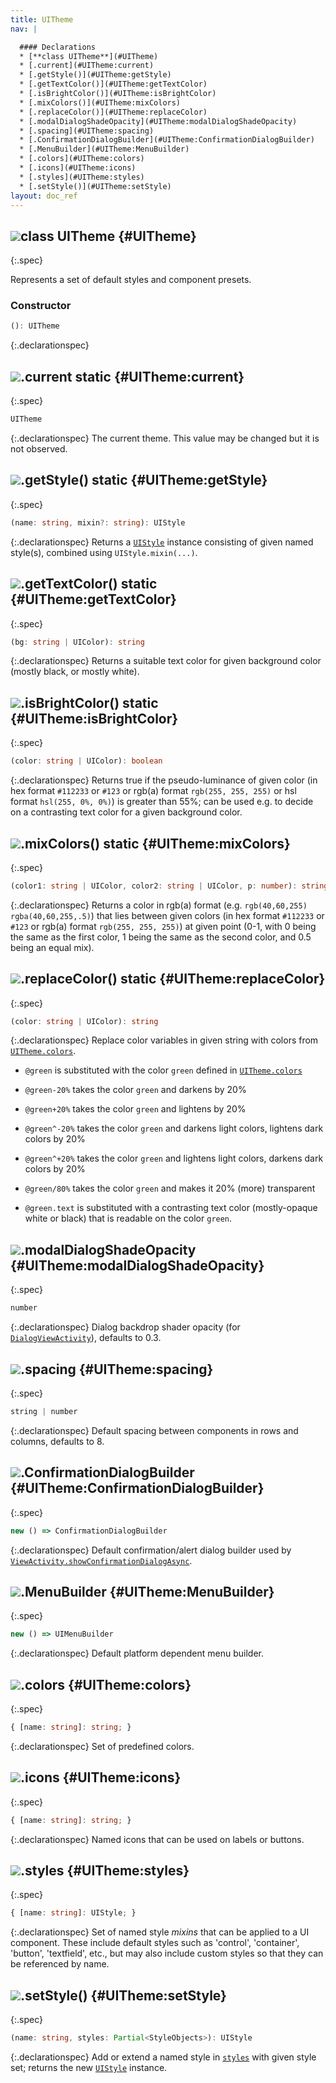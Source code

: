 ```yaml
---
title: UITheme
nav: |

  #### Declarations
  * [**class UITheme**](#UITheme)
  * [.current](#UITheme:current)
  * [.getStyle()](#UITheme:getStyle)
  * [.getTextColor()](#UITheme:getTextColor)
  * [.isBrightColor()](#UITheme:isBrightColor)
  * [.mixColors()](#UITheme:mixColors)
  * [.replaceColor()](#UITheme:replaceColor)
  * [.modalDialogShadeOpacity](#UITheme:modalDialogShadeOpacity)
  * [.spacing](#UITheme:spacing)
  * [.ConfirmationDialogBuilder](#UITheme:ConfirmationDialogBuilder)
  * [.MenuBuilder](#UITheme:MenuBuilder)
  * [.colors](#UITheme:colors)
  * [.icons](#UITheme:icons)
  * [.styles](#UITheme:styles)
  * [.setStyle()](#UITheme:setStyle)
layout: doc_ref
---
```


## ![](/assets/icons/spec-class.svg)class UITheme {#UITheme}
{:.spec}

Represents a set of default styles and component presets.

### Constructor
```typescript
(): UITheme
```
{:.declarationspec}



## ![](/assets/icons/spec-property.svg).current <span class="spec_tag">static</span> {#UITheme:current}
{:.spec}

```typescript
UITheme
```
{:.declarationspec}
The current theme. This value may be changed but it is not observed.



## ![](/assets/icons/spec-method.svg).getStyle() <span class="spec_tag">static</span> {#UITheme:getStyle}
{:.spec}

```typescript
(name: string, mixin?: string): UIStyle
```
{:.declarationspec}
Returns a [`UIStyle`](./UIStyle) instance consisting of given named style(s), combined using `UIStyle.mixin(...)`.



## ![](/assets/icons/spec-method.svg).getTextColor() <span class="spec_tag">static</span> {#UITheme:getTextColor}
{:.spec}

```typescript
(bg: string | UIColor): string
```
{:.declarationspec}
Returns a suitable text color for given background color (mostly black, or mostly white).



## ![](/assets/icons/spec-method.svg).isBrightColor() <span class="spec_tag">static</span> {#UITheme:isBrightColor}
{:.spec}

```typescript
(color: string | UIColor): boolean
```
{:.declarationspec}
Returns true if the pseudo-luminance of given color (in hex format `#112233` or `#123` or rgb(a) format `rgb(255, 255, 255)` or hsl format `hsl(255, 0%, 0%)`) is greater than 55%; can be used e.g. to decide on a contrasting text color for a given background color.



## ![](/assets/icons/spec-method.svg).mixColors() <span class="spec_tag">static</span> {#UITheme:mixColors}
{:.spec}

```typescript
(color1: string | UIColor, color2: string | UIColor, p: number): string
```
{:.declarationspec}
Returns a color in rgb(a) format (e.g. `rgb(40,60,255)` `rgba(40,60,255,.5)`) that lies between given colors (in hex format `#112233` or `#123` or rgb(a) format `rgb(255, 255, 255)`) at given point (0-1, with 0 being the same as the first color, 1 being the same as the second color, and 0.5 being an equal mix).



## ![](/assets/icons/spec-method.svg).replaceColor() <span class="spec_tag">static</span> {#UITheme:replaceColor}
{:.spec}

```typescript
(color: string | UIColor): string
```
{:.declarationspec}
Replace color variables in given string with colors from [`UITheme.colors`](./UITheme#UITheme:colors).

- `@green` is substituted with the color `green` defined in [`UITheme.colors`](./UITheme#UITheme:colors)

- `@green-20%` takes the color `green` and darkens by 20%

- `@green+20%` takes the color `green` and lightens by 20%

- `@green^-20%` takes the color `green` and darkens light colors, lightens dark colors by 20%

- `@green^+20%` takes the color `green` and lightens light colors, darkens dark colors by 20%

- `@green/80%` takes the color `green` and makes it 20% (more) transparent

- `@green.text` is substituted with a contrasting text color (mostly-opaque white or black) that is readable on the color `green`.



## ![](/assets/icons/spec-property.svg).modalDialogShadeOpacity {#UITheme:modalDialogShadeOpacity}
{:.spec}

```typescript
number
```
{:.declarationspec}
Dialog backdrop shader opacity (for [`DialogViewActivity`](./DialogViewActivity)), defaults to 0.3.



## ![](/assets/icons/spec-property.svg).spacing {#UITheme:spacing}
{:.spec}

```typescript
string | number
```
{:.declarationspec}
Default spacing between components in rows and columns, defaults to 8.



## ![](/assets/icons/spec-property.svg).ConfirmationDialogBuilder {#UITheme:ConfirmationDialogBuilder}
{:.spec}

```typescript
new () => ConfirmationDialogBuilder
```
{:.declarationspec}
Default confirmation/alert dialog builder used by [`ViewActivity.showConfirmationDialogAsync`](./ViewActivity#ViewActivity:showConfirmationDialogAsync).



## ![](/assets/icons/spec-property.svg).MenuBuilder {#UITheme:MenuBuilder}
{:.spec}

```typescript
new () => UIMenuBuilder
```
{:.declarationspec}
Default platform dependent menu builder.



## ![](/assets/icons/spec-property.svg).colors {#UITheme:colors}
{:.spec}

```typescript
{ [name: string]: string; }
```
{:.declarationspec}
Set of predefined colors.



## ![](/assets/icons/spec-property.svg).icons {#UITheme:icons}
{:.spec}

```typescript
{ [name: string]: string; }
```
{:.declarationspec}
Named icons that can be used on labels or buttons.



## ![](/assets/icons/spec-property.svg).styles {#UITheme:styles}
{:.spec}

```typescript
{ [name: string]: UIStyle; }
```
{:.declarationspec}
Set of named style _mixins_ that can be applied to a UI component. These include default styles such as 'control', 'container', 'button', 'textfield', etc., but may also include custom styles so that they can be referenced by name.



## ![](/assets/icons/spec-method.svg).setStyle() {#UITheme:setStyle}
{:.spec}

```typescript
(name: string, styles: Partial<StyleObjects>): UIStyle
```
{:.declarationspec}
Add or extend a named style in [`styles`](#UITheme:styles) with given style set; returns the new [`UIStyle`](./UIStyle) instance.

